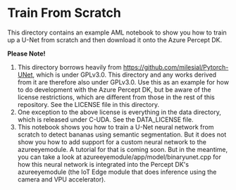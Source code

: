 # Train From Scratch

This directory contains an example AML notebook to show you how to train up a U-Net from scratch
and then download it onto the Azure Percept DK.

**Please Note!**

1. This directory borrows heavily from https://github.com/milesial/Pytorch-UNet, which is under GPLv3.0. This directory
   and any works derived from it are therefore also under GPLv3.0. Use this as an example for how to do development with
   the Azure Percept DK, but be aware of the license restrictions, which are different from those in the rest of this repository.
   See the LICENSE file in this directory.
1. One exception to the above license is everything in the data directory, which is released under C-UDA. See the DATA_LICENSE file.
1. This notebook shows you how to train a U-Net neural network from scratch to detect bananas using semantic segmentation.
   But it does not show you how to add support for a custom neural network to the azureeyemodule. A tutorial for that is coming
   soon. But in the meantime, you can take a look at azureeyemodule/app/model/binaryunet.cpp for how this neural network is
   integrated into the Percept DK's azureeyemodule (the IoT Edge module that does inference using the camera and VPU accelerator).
